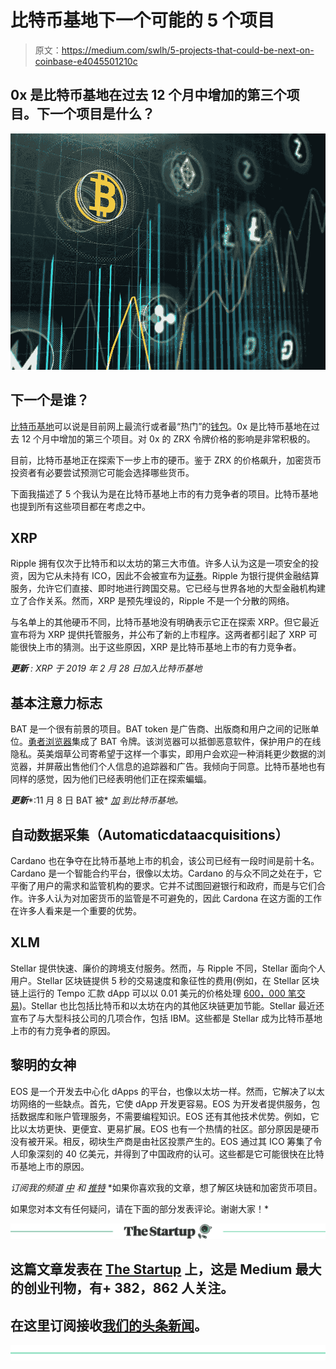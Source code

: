 # 比特币基地下一个可能的 5 个项目

> 原文：<https://medium.com/swlh/5-projects-that-could-be-next-on-coinbase-e4045501210c>

## 0x 是比特币基地在过去 12 个月中增加的第三个项目。下一个项目是什么？

![](img/87303ab0bf1a8f11a4ed1d886e051313.png)

## 下一个是谁？

[比特币基地](https://bit.ly/2NN4c4H)可以说是目前网上最流行或者最“热门”的[钱包](/swlh/best-cryptocurrency-wallets-for-2019-20eda6935cce)。0x 是比特币基地在过去 12 个月中增加的第三个项目。对 0x 的 ZRX 令牌价格的影响是非常积极的。

目前，比特币基地正在探索下一步上市的硬币。鉴于 ZRX 的价格飙升，加密货币投资者有必要尝试预测它可能会选择哪些货币。

下面我描述了 5 个我认为是在比特币基地上市的有力竞争者的项目。比特币基地也提到所有这些项目都在考虑之中。

## XRP

Ripple 拥有仅次于比特币和以太坊的第三大市值。许多人认为这是一项安全的投资，因为它从未持有 ICO，因此不会被宣布为[证券](/altcoin-magazine/how-to-tell-if-cryptocurrencies-are-securities-using-the-howey-test-da18cffc0791)。Ripple 为银行提供金融结算服务，允许它们直接、即时地进行跨国交易。它已经与世界各地的大型金融机构建立了合作关系。然而，XRP 是预先埋设的，Ripple 不是一个分散的网络。

与名单上的其他硬币不同，比特币基地没有明确表示它正在探索 XRP。但它最近宣布将为 XRP 提供托管服务，并公布了新的上市程序。这两者都引起了 XRP 可能很快上市的猜测。出于这些原因，XRP 是比特币基地上市的有力竞争者。

***更新*** *: XRP 于 2019 年 2 月 28 日加入比特币基地*

## 基本注意力标志

BAT 是一个很有前景的项目。BAT token 是广告商、出版商和用户之间的记账单位。[勇者浏览器](https://bit.ly/2T76jBC)集成了 BAT 令牌。该浏览器可以抵御恶意软件，保护用户的在线隐私。英美烟草公司寄希望于这样一个事实，即用户会欢迎一种消耗更少数据的浏览器，并屏蔽出售他们个人信息的追踪器和广告。我倾向于同意。比特币基地也有同样的感觉，因为他们已经表明他们正在探索蝙蝠。

***更新****:11 月 8 日 BAT 被* [*加*](https://blog.coinbase.com/buy-and-sell-bat-on-coinbase-454a7eb9f3a) *到比特币基地。*

## 自动数据采集（Automaticdataacquisitions）

Cardano 也在争夺在比特币基地上市的机会，该公司已经有一段时间是前十名。Cardano 是一个智能合约平台，很像以太坊。Cardano 的与众不同之处在于，它平衡了用户的需求和监管机构的要求。它并不试图回避银行和政府，而是与它们合作。许多人认为对加密货币的监管是不可避免的，因此 Cardona 在这方面的工作在许多人看来是一个重要的优势。

## XLM

Stellar 提供快速、廉价的跨境支付服务。然而，与 Ripple 不同，Stellar 面向个人用户。Stellar 区块链提供 5 秒的交易速度和象征性的费用(例如，在 Stellar 区块链上运行的 Tempo 汇款 dApp 可以以 0.01 美元的价格处理 [600，000 笔交易](https://www.chepicap.com/en/news/2185/stellar-on-the-rise-thanks-to-coinbase-listing-and-tempo-partnership-news.html))。Stellar 也比包括比特币和以太坊在内的其他区块链更加节能。Stellar 最近还宣布了与大型科技公司的几项合作，包括 IBM。这些都是 Stellar 成为比特币基地上市的有力竞争者的原因。

## 黎明的女神

EOS 是一个开发去中心化 dApps 的平台，也像以太坊一样。然而，它解决了以太坊网络的一些缺点。首先，它使 dApp 开发更容易。EOS 为开发者提供服务，包括数据库和账户管理服务，不需要编程知识。EOS 还有其他技术优势。例如，它比以太坊更快、更便宜、更易扩展。EOS 也有一个热情的社区。部分原因是硬币没有被开采。相反，砌块生产商是由社区投票产生的。EOS 通过其 ICO 筹集了令人印象深刻的 40 亿美元，并得到了中国政府的认可。这些都是它可能很快在比特币基地上市的原因。

*订阅我的频道* [*中*](/@minadown) *和* [*推特*](https://twitter.com/minad21) *如果你喜欢我的文章，想了解区块链和加密货币项目。

如果您对本文有任何疑问，请在下面的部分发表评论。谢谢大家！*

[![](img/308a8d84fb9b2fab43d66c117fcc4bb4.png)](https://medium.com/swlh)

## 这篇文章发表在 [The Startup](https://medium.com/swlh) 上，这是 Medium 最大的创业刊物，有+ 382，862 人关注。

## 在这里订阅接收[我们的头条新闻](http://growthsupply.com/the-startup-newsletter/)。

[![](img/b0164736ea17a63403e660de5dedf91a.png)](https://medium.com/swlh)